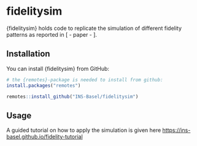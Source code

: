 
<!-- README.md is generated from README.Rmd. Please edit that file -->

# fidelitysim

<!-- badges: start -->
<!-- badges: end -->

{fidelitysim} holds code to replicate the simulation of different
fidelity patterns as reported in \[ - paper - \].

## Installation

You can install {fidelitysim} from GitHub:

``` r
# the {remotes}-package is needed to install from github: 
install.packages("remotes")

remotes::install_github("INS-Basel/fidelitysim")
```

## Usage

A guided tutorial on how to apply the simulation is given here
<https://ins-basel.github.io/fidelity-tutorial>
